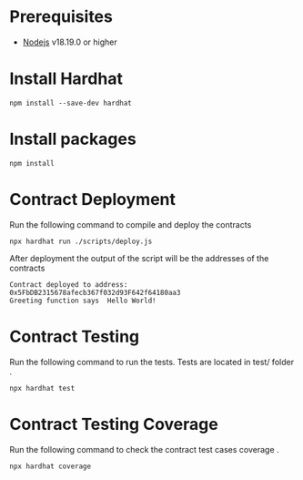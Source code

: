 # Prerequisites  


-   [Nodejs](https://nodejs.org/en) v18.19.0 or higher


# Install Hardhat  
```shell
npm install --save-dev hardhat
```

# Install packages   
```shell
npm install 
```
# Contract Deployment  

Run the following command to compile and deploy the contracts
```shell
npx hardhat run ./scripts/deploy.js
```
After deployment the output of the script will be the addresses of the contracts  

```
Contract deployed to address:  0x5FbDB2315678afecb367f032d93F642f64180aa3
Greeting function says  Hello World!
```

# Contract Testing

Run the following command to run the tests. Tests are located in test/ folder .
```shell
npx hardhat test
```

# Contract Testing Coverage

Run the following command to check the contract test cases coverage  .
```shell
npx hardhat coverage
```




